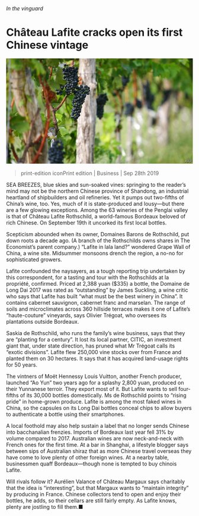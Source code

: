 ###### In the vinguard

# Château Lafite cracks open its first Chinese vintage 

![image](images/20190928_WBP005_0.jpg) 

> print-edition iconPrint edition | Business | Sep 28th 2019 

SEA BREEZES, blue skies and sun-soaked vines: springing to the reader’s mind may not be the northern Chinese province of Shandong, an industrial heartland of shipbuilders and oil refineries. Yet it pumps out two-fifths of China’s wine, too. Yes, much of it is state-produced and lousy—but there are a few glowing exceptions. Among the 63 wineries of the Penglai valley is that of Château Lafite Rothschild, a world-famous Bordeaux beloved of rich Chinese. On September 19th it uncorked its first local bottles. 

Scepticism abounded when its owner, Domaines Barons de Rothschild, put down roots a decade ago. (A branch of the Rothschilds owns shares in The Economist’s parent company.) “Lafite in lala land?” wondered Grape Wall of China, a wine site. Midsummer monsoons drench the region, a no-no for sophisticated growers. 

Lafite confounded the naysayers, as a tough reporting trip undertaken by this correspondent, for a tasting and tour with the Rothschilds at la propriété, confirmed. Priced at 2,388 yuan ($335) a bottle, the Domaine de Long Dai 2017 was rated as “outstanding” by James Suckling, a wine critic who says that Lafite has built “what must be the best winery in China”. It contains cabernet sauvignon, cabernet franc and marselan. The range of soils and microclimates across 360 hillside terraces makes it one of Lafite’s “haute-couture” vineyards, says Olivier Trégoat, who oversees its plantations outside Bordeaux. 

Saskia de Rothschild, who runs the family’s wine business, says that they are “planting for a century”. It lost its local partner, CITIC, an investment giant that, under state direction, has pruned what Mr Trégoat calls its “exotic divisions”. Lafite flew 250,000 vine stocks over from France and planted them on 30 hectares. It says that it has acquired land-usage rights for 50 years. 

The vintners of Moët Hennessy Louis Vuitton, another French producer, launched “Ao Yun” two years ago for a splashy 2,800 yuan, produced on their Yunnanese terroir. They export most of it. But Lafite wants to sell four-fifths of its 30,000 bottles domestically. Ms de Rothschild points to “rising pride” in home-grown produce. Lafite is among the most faked wines in China, so the capsules on its Long Dai bottles conceal chips to allow buyers to authenticate a bottle using their smartphones. 

A local foothold may also help sustain a label that no longer sends Chinese into bacchanalian frenzies. Imports of Bordeaux last year fell 31% by volume compared to 2017. Australian wines are now neck-and-neck with French ones for the first time. At a bar in Shanghai, a lifestyle blogger says between sips of Australian shiraz that as more Chinese travel overseas they have come to love plenty of other foreign wines. At a nearby table, businessmen quaff Bordeaux—though none is tempted to buy chinois Lafite. 

Will rivals follow it? Aurélien Valance of Château Margaux says charitably that the idea is “interesting”, but that Margaux wants to “maintain integrity” by producing in France. Chinese collectors tend to open and enjoy their bottles, he adds, so their cellars are still fairly empty. As Lafite knows, plenty are jostling to fill them.■ 

